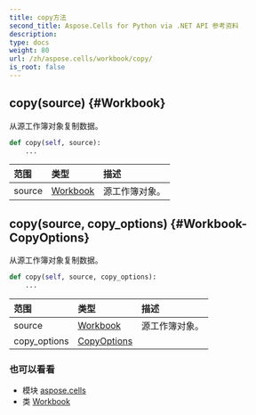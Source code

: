 ```yaml
---
title: copy方法
second_title: Aspose.Cells for Python via .NET API 参考资料
description:
type: docs
weight: 80
url: /zh/aspose.cells/workbook/copy/
is_root: false
---
```

##  copy(source) {#Workbook}
从源工作簿对象复制数据。



```python
def copy(self, source):
    ...
```


|范围|类型|描述|
| :- | :- | :- |
| source | [Workbook](/cells/python-net/zh/aspose.cells/workbook) |源工作簿对象。|


##  copy(source, copy_options) {#Workbook-CopyOptions}
从源工作簿对象复制数据。



```python
def copy(self, source, copy_options):
    ...
```


|范围|类型|描述|
| :- | :- | :- |
| source | [Workbook](/cells/python-net/zh/aspose.cells/workbook) |源工作簿对象。|
| copy_options | [CopyOptions](/cells/python-net/zh/aspose.cells/copyoptions) |  |



### 也可以看看
* 模块 [aspose.cells](../../)
* 类 [Workbook](/cells/python-net/zh/aspose.cells/workbook)
